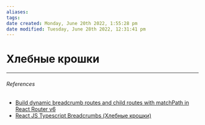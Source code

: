 ```yaml
---
aliases: 
tags: 
date created: Monday, June 20th 2022, 1:55:28 pm
date modified: Tuesday, June 28th 2022, 12:31:41 pm
---
```


# Хлебные крошки

---

###### References

- [Build dynamic breadcrumb routes and child routes with matchPath in React Router v6](https://medium.com/@pavsaund/build-dynamic-breadcrumb-routes-and-child-routes-with-matchpath-in-react-router-v6-c4170b92db24)
- [React JS Typescript Breadcrumbs (Хлебные крошки)](https://www.youtube.com/watch?v=hVL2xtyjk4I)
